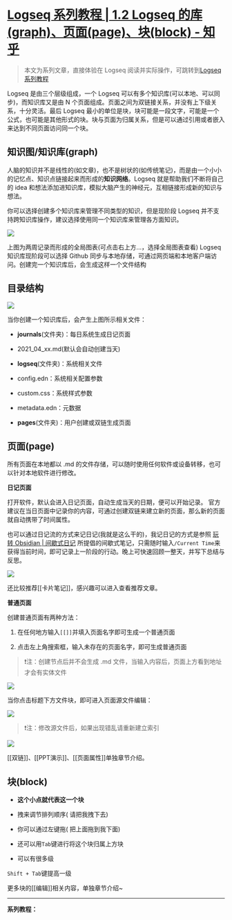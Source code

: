 # [Logseq 系列教程 | 1.2 Logseq 的库(graph)、页面(page)、块(block) - 知乎](https://zhuanlan.zhihu.com/p/370299376)

> 本文为系列文章，直接体验在 Logseq 阅读并实际操作，可跳转到[Logseq 系列教程](https://www.finncode.cn/logseq/)

Logseq 是由三个层级组成，一个 Logseq 可以有多个知识库(可以本地、可以同步)，而知识库又是由 N 个页面组成。页面之间为双链接关系，并没有上下级关系，十分灵活。最后 Logseq 最小的单位是块，块可能是一段文字，可能是一个公式，也可能是其他形式的块。块与页面为归属关系，但是可以通过引用或者嵌入来达到不同页面访问同一个块。

## 知识图/知识库(graph)

人脑的知识并不是线性的(如文章)，也不是树状的(如传统笔记)，而是由一个小小的记忆点、知识点链接起来而形成的**知识网络**。Logseq 就是帮助我们不断将自己的 idea 和想法添加进知识库，模拟大脑产生的神经元，互相链接形成新的知识与想法。

你可以选择创建多个知识库来管理不同类型的知识，但是现阶段 Logseq 并不支持跨知识库操作，建议选择使用同一个知识库来管理各方面知识。

![](https://pic4.zhimg.com/v2-f495858d9fcf1a027c5425a4f047c06f_b.gif)

上图为两周记录而形成的全局图表(可点击右上方...，选择全局图表查看) Logseq 知识库现阶段可以选择 Github 同步与本地存储，可通过网页端和本地客户端访问。创建完一个知识库后，会生成这样一个文件结构

## 目录结构

![](https://pic1.zhimg.com/v2-4dbdcbc65aa47558ed7d815d4fee0bd8_b.jpg)

当你创建一个知识库后，会产生上图所示相关文件：

-   **journals**(文件夹)：每日系统生成日记页面  
    

-   2021\_04\_xx.md(默认会自动创建当天)

-   **logseq**(文件夹)：系统相关文件  
    

-   config.edn：系统相关配置参数
-   custom.css：系统样式参数
-   metadata.edn：元数据

-   **pages**(文件夹)：用户创建或双链生成页面  
    

## 页面(page)

所有页面在本地都以 .md 的文件存储，可以随时使用任何软件或设备转移，也可以针对本地软件进行修改。

**日记页面**

打开软件，默认会进入日记页面，自动生成当天的日期，便可以开始记录。 官方建议在当日页面中记录你的内容，可通过创建双链来建立新的页面，那么新的页面就自动携带了时间属性。

也可以通过日记流的方式来记日记(我就是这么干的)，我记日记的方式是参照 [玩转 Obsidian | 间歇式日记](https://sspai.com/post/63674) 所提倡的间歇式笔记，只需随时输入`/Current Time`来获得当前时间，即可记录上一阶段的行动。晚上可快速回顾一整天，并写下总结与反思。

![](https://pic4.zhimg.com/v2-978bd950b1712bbd557fa011f67442e3_b.jpg)

还比较推荐\[\[卡片笔记\]\]，感兴趣可以进入查看推荐文章。

**普通页面**

创建普通页面有两种方法：

1.  在任何地方输入`[[]]`并填入页面名字即可生成一个普通页面  
    
2.  点击左上角搜索框，输入未存在的页面名字，即可生成普通页面  
    

> ❗️注：创建节点后并不会生成 .md 文件，当输入内容后，页面上方看到地址才会有实体文件  

![](https://pic4.zhimg.com/v2-c55fdfc749ad37d1973cdb90d1dff9f3_b.jpg)

当你点击标题下方文件块，即可进入页面源文件编辑：

![](https://pic3.zhimg.com/v2-e2337f5ecc88b990e9bbb175c8b68ab6_b.jpg)

> ❗️注：修改源文件后，如果出现错乱请重新建立索引  

![](https://pic1.zhimg.com/v2-60a0ca149c8e1def7d119c891332ade0_b.jpg)

\[\[双链\]\]、\[\[PPT演示\]\]、\[\[页面属性\]\]单独章节介绍。

## 块(block)

-   **这个小点就代表这一个块**
-   拽来调节排列顺序( 请把我拽下去)
-   你可以通过左键拖( 把上面拖到我下面)  
    

-   还可以用`Tab`键进行将这个块归属上方块  
    

-   可以有很多级

`Shift + Tab`键提高一级

更多块的\[\[编辑\]\]相关内容，单独章节介绍~

___

**系列教程：**
